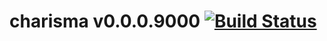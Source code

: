 # charisma v0.0.0.9000 [![Build Status](https://travis-ci.com/ShawnTylerSchwartz/charisma.svg?token=yxof8RQmkQy1mAwqs9Us&branch=main)](https://travis-ci.com/ShawnTylerSchwartz/charisma)
